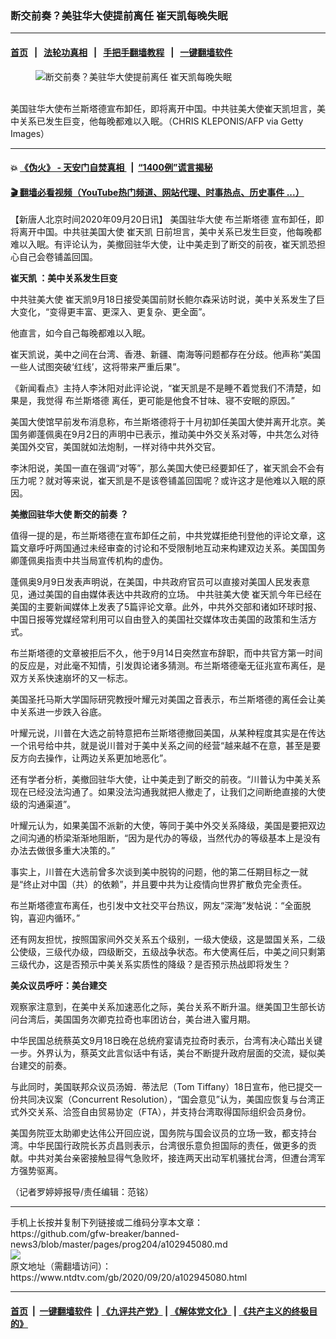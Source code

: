 ### 断交前奏？美驻华大使提前离任 崔天凯每晚失眠
------------------------

#### [首页](https://github.com/gfw-breaker/banned-news3/blob/master/README.md) &nbsp;&nbsp;|&nbsp;&nbsp; [法轮功真相](https://github.com/begood0513/basic/blob/master/README.md)  &nbsp;&nbsp;|&nbsp;&nbsp; [手把手翻墙教程](https://github.com/gfw-breaker/guides/wiki)  &nbsp;&nbsp;|&nbsp;&nbsp; [一键翻墙软件](https://github.com/gfw-breaker/nogfw/blob/master/README.md)  



<div><div class="featured_image">
 <figure>
  <img alt="断交前奏？美驻华大使提前离任 崔天凯每晚失眠" src="https://i.ntdtv.com/assets/uploads/2020/09/GettyImages-478298934-800x450.jpg"/>
 </figure><br/>
 <span class="caption">
  美国驻华大使布兰斯塔德宣布卸任，即将离开中国。中共驻美大使崔天凯坦言，美中关系已发生巨变，他每晚都难以入眠。（CHRIS KLEPONIS/AFP via Getty Images）
 </span>
</div>
</div><hr/>

#### 💥 [《伪火》 - 天安门自焚真相 ](http://158.247.195.190:10000/videos/blog/weihuo.html)&nbsp; |&nbsp; [“1400例”谎言揭秘  ](http://158.247.195.190:10000/videos/blog/jiexi1400.html)

#### [ 🎬  翻墙必看视频（YouTube热门频道、网站代理、时事热点、历史事件 ...）](https://github.com/gfw-breaker/links/blob/master/banned.md)

<div><div class="post_content" itemprop="articleBody">
 <p>
  【新唐人北京时间2020年09月20日讯】
  <ok href="https://www.ntdtv.com/gb/美国驻华大使.htm">
   美国驻华大使
  </ok>
  <ok href="https://www.ntdtv.com/gb/布兰斯塔德.htm">
   布兰斯塔德
  </ok>
  宣布卸任，即将离开中国。中共驻美国大使
  <ok href="https://www.ntdtv.com/gb/崔天凯.htm">
   崔天凯
  </ok>
  日前坦言，美中关系已发生巨变，他每晚都难以入眠。有评论认为，美撤回驻华大使，让中美走到了断交的前夜，崔天凯恐担心自己会卷铺盖回国。
 </p>
 <p>
  <strong>
   <ok href="https://www.ntdtv.com/gb/崔天凯.htm">
    崔天凯
   </ok>
   ：美中关系发生巨变
  </strong>
 </p>
 <p>
  <ok href="https://www.ntdtv.com/gb/中共驻美大使.htm">
   中共驻美大使
  </ok>
  崔天凯9月18日接受美国前财长鲍尔森采访时说，美中关系发生了巨大变化，“变得更丰富、更深入、更复杂、更全面”。
 </p>
 <p>
  他直言，如今自己每晚都难以入眠。
 </p>
 <p>
  崔天凯说，美中之间在台湾、香港、新疆、南海等问题都存在分歧。他声称“美国一些人试图突破‘红线’，这将带来严重后果”。
 </p>
 <p>
  《新闻看点》主持人李沐阳对此评论说，“崔天凯是不是睡不着觉我们不清楚，如果是，我觉得
  <ok href="https://www.ntdtv.com/gb/布兰斯塔德.htm">
   布兰斯塔德
  </ok>
  离任，更可能是他食不甘味、寝不安眠的原因。”
 </p>
 <p>
  美国大使馆早前发布消息称，布兰斯塔德将于十月初卸任美国大使并离开北京。美国务卿蓬佩奥在9月2日的声明中已表示，推动美中外交关系对等，中共怎么对待美国外交官，美国就如法炮制，一样对待中共外交官。
 </p>
 <p>
  李沐阳说，美国一直在强调“对等”，那么美国大使已经要卸任了，崔天凯会不会有压力呢？就对等来说，崔天凯是不是该卷铺盖回国呢？或许这才是他难以入眠的原因。
 </p>
 <p>
  <strong>
   美撤回驻华大使
   <ok href="https://www.ntdtv.com/gb/断交的前奏.htm">
    断交的前奏
   </ok>
   ？
  </strong>
 </p>
 <p>
  值得一提的是，布兰斯塔德在宣布卸任之前，中共党媒拒绝刊登他的评论文章，这篇文章呼吁两国通过未经审查的讨论和不受限制地互动来构建双边关系。美国国务卿蓬佩奥指责中共当局宣传机构的虚伪。
 </p>
 <p>
  蓬佩奥9月9日发表声明说，在美国，中共政府官员可以直接对美国人民发表意见，通过美国的自由媒体表达中共政府的立场。
  <ok href="https://www.ntdtv.com/gb/中共驻美大使.htm">
   中共驻美大使
  </ok>
  崔天凯今年已经在美国的主要新闻媒体上发表了5篇评论文章。此外，中共外交部和诸如环球时报、中国日报等党媒经常利用可以自由登入的美国社交媒体攻击美国的政策和生活方式。
 </p>
 <p>
  布兰斯塔德的文章被拒后不久，他于9月14日突然宣布辞职，而中共官方第一时间的反应是，对此毫不知情，引发舆论诸多猜测。布兰斯塔德毫无征兆宣布离任，是双方关系快速崩坏的又一标志。
 </p>
 <p>
  美国圣托马斯大学国际研究教授叶耀元对美国之音表示，布兰斯塔德的离任会让美中关系进一步跌入谷底。
 </p>
 <p>
  叶耀元说，川普在大选之前特意把布兰斯塔德撤回美国，从某种程度其实是在传达一个讯号给中共，就是说川普对于美中关系之间的经营“越来越不在意，甚至是要反方向去操作，让两边关系更加地恶化”。
 </p>
 <p>
  还有学者分析，美撤回驻华大使，让中美走到了断交的前夜。“川普认为中美关系现在已经没法沟通了。如果没法沟通我就把人撤走了，让我们之间断绝直接的大使级的沟通渠道”。
 </p>
 <p>
  叶耀元认为，如果美国不派新的大使，等同于美中外交关系降级，美国是要把双边之间沟通的桥梁渐渐地阻断，“因为是代办的等级，当然代办的等级基本上是没有办法去做很多重大决策的。”
 </p>
 <p>
  事实上，川普在大选前曾多次谈到美中脱钩的问题，他的第二任期目标之一就是“终止对中国（共）的依赖”，并且要中共为让疫情向世界扩散负完全责任。
 </p>
 <p>
  布兰斯塔德宣布离任，也引发中文社交平台热议，网友“深海”发帖说：“全面脱钩，喜迎内循环。”
 </p>
 <p>
  还有网友担忧，按照国家间外交关系五个级别，一级大使级，这是盟国关系，二级公使级，三级代办级，四级断交，五级战争状态。布大使离任后，中美之间只剩第三级代办，这是否预示中美关系实质性的降级？是否预示热战即将发生？
 </p>
 <p>
  <strong>
   美众议员呼吁：美台建交
  </strong>
 </p>
 <p>
  观察家注意到，在美中关系加速恶化之际，美台关系不断升温。继美国卫生部长访问台湾后，美国国务次卿克拉奇也率团访台，美台进入蜜月期。
 </p>
 <p>
  中华民国总统蔡英文9月18日晚在总统府宴请克拉奇时表示，台湾有决心踏出关键一步。外界认为，蔡英文此言似话中有话，美台不断提升政府层面的交流，疑似美台建交的前奏。
 </p>
 <p>
  与此同时，美国联邦众议员汤姆．蒂法尼（Tom Tiffany）18日宣布，他已提交一份共同决议案（Concurrent Resolution），“国会意见”认为，美国应恢复与台湾正式外交关系、洽签自由贸易协定（FTA），并支持台湾取得国际组织会员身份。
 </p>
 <p>
  美国务院亚太助卿史达伟公开回应说，国务院与国会议员的立场一致，都支持台湾。中华民国行政院长苏贞昌则表示，台湾很乐意负担国际的责任，做更多的贡献。中共对美台亲密接触显得气急败坏，接连两天出动军机骚扰台湾，但遭台湾军方强势驱离。
 </p>
 <p>
  （记者罗婷婷报导/责任编辑：范铭）
 </p>
 <div class="single_ad">
 </div>
</div>
</div>
<hr/>
手机上长按并复制下列链接或二维码分享本文章：<br/>
https://github.com/gfw-breaker/banned-news3/blob/master/pages/prog204/a102945080.md <br/>
<a href='https://github.com/gfw-breaker/banned-news3/blob/master/pages/prog204/a102945080.md'><img src='https://github.com/gfw-breaker/banned-news3/blob/master/pages/prog204/a102945080.md.png'/></a> <br/>
原文地址（需翻墙访问）：https://www.ntdtv.com/gb/2020/09/20/a102945080.html


------------------------
#### [首页](https://github.com/gfw-breaker/banned-news3/blob/master/README.md) &nbsp;|&nbsp; [一键翻墙软件](https://github.com/gfw-breaker/nogfw/blob/master/README.md) &nbsp;| [《九评共产党》](https://github.com/gfw-breaker/9ping.md/blob/master/README.md#九评之一评共产党是什么) | [《解体党文化》](https://github.com/gfw-breaker/jtdwh.md/blob/master/README.md) | [《共产主义的终极目的》](https://github.com/gfw-breaker/gczydzjmd.md/blob/master/README.md)


<img src='http://gfw-breaker.win/banned-news3/pages/prog204/a102945080.md' width='0px' height='0px'/>
